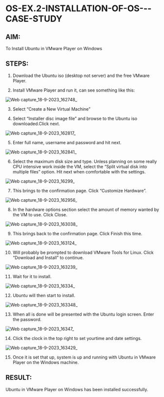 # OS-EX.2-INSTALLATION-OF-OS---CASE-STUDY

## AIM:
To Install Ubuntu in VMware Player on Windows

## STEPS:
1. Download the Ubuntu iso (desktop not server) and the free VMware Player.
 
2. Install VMware Player and run it, can see something like this:

![Web capture_18-9-2023_162748_](https://github.com/MaheshS03/OS-EX.2-INSTALLATION-OF-OS---CASE-STUDY/assets/128498431/b2a403c6-169e-40ba-a01b-a680abda07d6)

3. Select “Create a New Virtual Machine”

4. Select “Installer disc image file” and browse to the Ubuntu iso downloaded.Click next.

![Web capture_18-9-2023_162817_](https://github.com/MaheshS03/OS-EX.2-INSTALLATION-OF-OS---CASE-STUDY/assets/128498431/4454a923-efdb-4c47-892f-3779799d6bd9)

5. Enter full name, username and password and hit next.

![Web capture_18-9-2023_162841_](https://github.com/MaheshS03/OS-EX.2-INSTALLATION-OF-OS---CASE-STUDY/assets/128498431/525cf2d6-2fe1-49e1-a487-4eb4c6170e44)

6. Select the maximum disk size and type. Unless planning on some really CPU intensive work inside the VM, select the “Split virtual disk into multiple files” option. Hit next when comfortable with the settings.

![Web capture_18-9-2023_16299_](https://github.com/MaheshS03/OS-EX.2-INSTALLATION-OF-OS---CASE-STUDY/assets/128498431/ae25b876-d387-44bc-8aba-7fcbab1f6496)

7. This brings to the confirmation page. Click “Customize Hardware”.

![Web capture_18-9-2023_162956_](https://github.com/MaheshS03/OS-EX.2-INSTALLATION-OF-OS---CASE-STUDY/assets/128498431/7e47aef9-d1e2-4512-9c9c-132f854e730e)

8. In the hardware options section select the amount of memory wanted by the VM to use. Click Close.

![Web capture_18-9-2023_163038_](https://github.com/MaheshS03/OS-EX.2-INSTALLATION-OF-OS---CASE-STUDY/assets/128498431/6ff0c96f-c5e5-4559-a584-967d1a3149c4)

9. This brings back to the confirmation page. Click Finish this time.

![Web capture_18-9-2023_163124_](https://github.com/MaheshS03/OS-EX.2-INSTALLATION-OF-OS---CASE-STUDY/assets/128498431/5d8f9abe-0cbe-4630-be91-4a85a5d98fc1)


10. Will probably be prompted to download VMware Tools for Linux. Click “Download and Install” to continue.

![Web capture_18-9-2023_163239_](https://github.com/MaheshS03/OS-EX.2-INSTALLATION-OF-OS---CASE-STUDY/assets/128498431/624a94ff-19be-45ab-a4fd-515d6ac029c5)

11. Wait for it to install.
   
![Web capture_18-9-2023_16334_](https://github.com/MaheshS03/OS-EX.2-INSTALLATION-OF-OS---CASE-STUDY/assets/128498431/8272af77-72d5-4b22-a711-ef636359373c)

12. Ubuntu will then start to install.

![Web capture_18-9-2023_163348_](https://github.com/MaheshS03/OS-EX.2-INSTALLATION-OF-OS---CASE-STUDY/assets/128498431/871da92d-a4f5-4a94-973a-e8731269d8e5)

13. When all is done will be presented with the Ubuntu login screen. Enter the password.

![Web capture_18-9-2023_16347_](https://github.com/MaheshS03/OS-EX.2-INSTALLATION-OF-OS---CASE-STUDY/assets/128498431/11097142-022f-40e9-93df-05a457604091)

14. Click the clock in the top right to set yourtime and date settings.
  
![Web capture_18-9-2023_163429_](https://github.com/MaheshS03/OS-EX.2-INSTALLATION-OF-OS---CASE-STUDY/assets/128498431/d082996e-cb4c-409d-983b-e3ddf2a3f885)

15. Once it is set that up, system is up and running with Ubuntu in VMware Player on the Windows machine.

## RESULT:
Ubuntu in VMware Player on Windows has been installed successfully.
